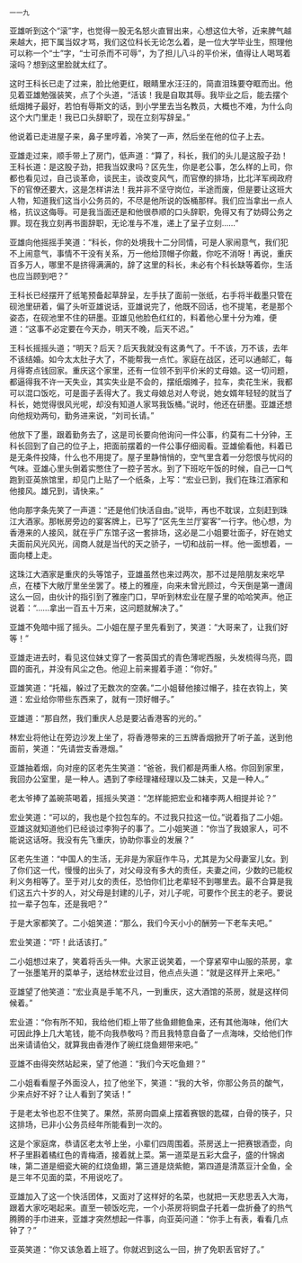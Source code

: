     一一九 

   亚雄听到这个“滚”字，也觉得一股无名怒火直冒出来，心想这位大爷，近来脾气越来越大，把下属当奴才骂，我们这位科长无论怎么着，是一位大学毕业生，照理他可以称一个“士”字，“士可杀而不可辱”，为了担儿八斗的平价米，值得让人喝骂着滚吗？想到这里脸就太红了。

   这时王科长已走了过来，脸比他更红，眼睛里水汪汪的，简直泪珠要夺眶而出。他见着亚雄勉强装笑，点了个头道，“活该！我是自取其辱。我毕业之后，能去摆个纸烟摊子最好，若怕有辱斯文的话，到小学里去当名教员，大概也不难，为什么向这个大门里走！我已口头辞职了，现在立刻写辞呈。”

   他说着已走进屋子来，鼻子里哼着，冷笑了一声，然后坐在他的位子上去。

   亚雄走过来，顺手带上了房门，低声道：“算了，科长，我们的头儿是这股子劲！王科长道：是这股子劲，把我当奴隶吗？区先生，你是老公事，怎么样的上司，你都也看见过，自己谈革命，谈民主，谈改变风气，而官僚的排场，比北洋军阀政府下的官僚还要大，这是怎样讲法！我并非不坚守岗位，半途而废，但是要让这班大人物，知道我们这当小公务员的，不尽是他所说的饭桶那样。我们应当拿出一点人格，抗议这侮辱。可是我当面还是和他很恭顺的口头辞职，免得又有了妨碍公务之罪。现在我立刻再书面辞职，无论准与不准，递上了呈子立刻……”

   亚雄向他摇摇手笑道：“科长，你的处境我十二分同情，可是人家闹意气，我们犯不上闹意气，事情不干没有关系，万一他给顶帽子你戴，你吃不消呀！再说，重庆百多万人，哪里不是挤得满满的，辞了这里的科长，未必有个科长缺等着你，生活也应当顾到吧？”

   王科长已经摆开了纸笔预备起草辞呈，左手扶了面前一张纸，右手将半截墨只管在砚池里研着，偏了头听亚雄说话，亚雄说完了，他既不回话，也不提笔，老是那个姿态，在砚池里不住的研墨。亚雄见他脸色红红的，料着他心里十分为难，便道：“这事不必定要在今天办，明天不晚，后天不迟。”

   王科长摇摇头道；“明天？后天？后天我就没有这勇气了。千不该，万不该，去年不该结婚。如今太太肚子大了，不能帮我一点忙。家庭在战区，还可以通邮汇，每月得寄点钱回家。重庆这个家里，还有一位领不到平价米的丈母娘。这一切问题，都逼得我不许一天失业，其实失业是不会的，摆纸烟摊子，拉车，卖花生米，我都可以混口饭吃，可是面子丢得大了。我丈母娘总对人夸说，她女婿年轻轻的就当了科长，她觉得很风光呢，却没有知道人家骂我饭桶。”说时，他还在研墨。亚雄还想向他规劝两句，勤务进来说，“刘司长请。”

   他放下了墨，跟着勤务去了，这是司长要向他询问一件公事，约莫有二十分钟，王科长回到了自己的位子上，把面前摆着的一件公事仔细阅看。亚雄偷看他，料着已是无条件投降，什么也不用提了。屋子里静悄悄的，空气里含着一分怨恨与忧闷的气味。亚雄心里头倒着实憋住了一腔子苦水。到了下班吃午饭的时候，自己一口气跑到亚英旅馆里，却见门上贴了一个纸条，上写：“宏业已到，我们在珠江酒家和他接风。雄兄到，请快来。”

   他向那字条先笑了一声道：“还是他们快活自由。”说毕，再也不耽误，立刻赶到珠江大酒家。那帐房旁边的宴客牌上，已写了“区先生兰厅宴客”一行字。他心想，为香港来的人接风，就在乎广东馆子这一套排场，这必是二小姐要壮面子，好在她丈夫面前风光风光，阔商人就是当代的天之骄子，一切和战前一样。他一面想着，一面向楼上走。

   这珠江大酒家是重庆的头等馆子，亚雄虽然也来过两次，那不过是陪朋友来吃早点，在楼下大敞厅里坐坐罢了。楼上的雅座，向来未曾光顾过，今天倒是第一遭阔这么一回，由伙计的指引到了雅座门口，早听到林宏业在屋子里的哈哈笑声。他正说着：“……拿出一百五十万来，这问题就解决了。”

   亚雄不免暗中摇了摇头。二小姐在屋子里先看到了，笑道：“大哥来了，让我们好等！”

   亚雄走进去时，看见这位妹丈穿了一套英国式的青色薄呢西服，头发梳得乌亮，圆圆的面孔，并没有风尘之色。他迎上前来握着手道：“你好。”

   亚雄笑道：“托福，躲过了无数次的空袭。”二小姐替他接过帽子，挂在衣钩上，笑道：宏业给你带些东西来了，就有一顶好帽子。”

   亚雄道：“那自然，我们重庆人总是要沾香港客的光的。”

   林宏业将他让在旁边沙发上坐了，将香港带来的三五牌香烟掀开了听子盖，送到他面前，笑道：“先请尝支香港烟。”

   亚雄抽着烟，向对座的区老先生笑道：“爸爸，我们都是两重人格。你回到家里，我回办公室里，是一种人。遇到了李经理褚经理以及二妹夫，又是一种人。”

   老太爷捧了盖碗茶喝着，摇摇头笑道：“怎样能把宏业和褚李两人相提并论？”

   宏业笑道：“可以的，我也是个拉包车的。不过我只拉这一位。”说着指了二小姐。亚雄这就知道他们已经谈过李狗子的事了。二小姐笑道：“你当了我娘家人，可不能说这话呀。我没有先飞重庆，协助你事业的发展？”

   区老先生道：“中国人的生活，无非是为家庭作牛马，尤其是为父母妻室儿女。到了你们这一代，慢慢的出头了，对父母没有多大的责任，夫妻之间，少数的已能权利义务相等了。至于对儿女的责任，恐怕你们比老辈轻不到哪里去。最不合算是我们这五六十岁的人，对父母是封建的儿子，对儿子呢，可要作个民主的老子。要说拉一辈子包车，还是我吧？”

   于是大家都笑了。二小姐笑道：“那么，我们今天小小的酬劳一下老车夫吧。”

   宏业笑道：“吓！此话该打。”

   二小姐想过来了，笑着将舌头一伸。大家正说笑着，一个穿紧窄中山服的茶房，拿了一张墨笔开的菜单子，送给林宏业过目，他点点头道：“就是这样开上来吧。”

   亚雄望了他笑道：“宏业真是手笔不凡，一到重庆，这大酒馆的茶房，就是这样伺候着。”

   宏业道：“你有所不知，我给他们柜上带了些鱼翅鲍鱼来，还有其他海味，他们大可因此挣上几大笔钱，能不向我恭敬吗？而且我特意自备了一点海味，交给他们作出来请请伯父，就算我由香港作了碗红烧鱼翅带来吧。”

   亚雄不由得突然站起来，望了他道：“我们今天吃鱼翅？”

   二小姐看看屋子外面没人，拉了他坐下，笑道：“我的大爷，你那公务员的酸气，少来点好不好？让人看到了笑话！”

   于是老太爷也忍不住笑了。果然，茶房向圆桌上摆着赛银的匙碟，白骨的筷子，只这排场，已非小公务员经年所能看到一次的。

   这是个家庭席，恭请区老太爷上坐，小辈们四周围着。茶房送上一把赛银酒壶，向杯子里斟着橘红色的青梅酒，接着就上菜。第一道菜是五彩大盘子，盛的什锦卤味，第二道是细瓷大碗的红烧鱼翅，第三道是烧紫鲍，第四道是清蒸豆汁全鱼，全是三年不见面的菜，不用说吃了。

   亚雄加入了这一个快活团体，又面对了这样好的名菜，也就把一天悲思丢入大海，跟着大家吃喝起来。直至一顿饭吃完，一个小茶房将铜盘子托着一盘折叠了的热气腾腾的手巾进来，亚雄才突然想起一件事，向亚英问道：“你手上有表，看看几点钟了？”

   亚英笑道：“你又该急着上班了。你就迟到这么一回，拚了免职丢官好了。”

